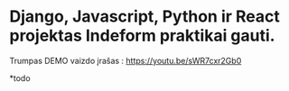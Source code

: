 # Django, Javascript, Python ir React projektas Indeform praktikai gauti.
Trumpas DEMO vaizdo įrašas : https://youtu.be/sWR7cxr2Gb0

*todo
